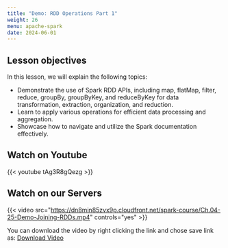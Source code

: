 ```yaml
---
title: "Demo: RDD Operations Part 1"
weight: 26
menu: apache-spark
date: 2024-06-01
---
```


## Lesson objectives

In this lesson, we will explain the following topics:
- Demonstrate the use of Spark RDD APIs, including map, flatMap, filter, reduce, groupBy, groupByKey, and reduceByKey for data transformation, extraction, organization, and reduction.
- Learn to apply various operations for efficient data processing and aggregation.
- Showcase how to navigate and utilize the Spark documentation effectively.

## Watch on Youtube

{{< youtube tAg3R8gQezg >}}

## Watch on our Servers

{{< video src="https://dn8min85zvx9p.cloudfront.net/spark-course/Ch.04-25-Demo-Joining-RDDs.mp4" controls="yes" >}}

You can download the video by right clicking the link and chose save link as: [Download Video](https://dn8min85zvx9p.cloudfront.net/spark-course/Ch.04-25-Demo-Joining-RDDs.mp4)

